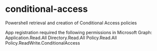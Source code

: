 # conditional-access
Powershell retrieval and creation of Conditional Access policies

App registration required the following permissions in Microsoft Graph:
Application.Read.All
Directory.Read.All
Policy.Read.All
Policy.ReadWrite.ConditionalAccess
